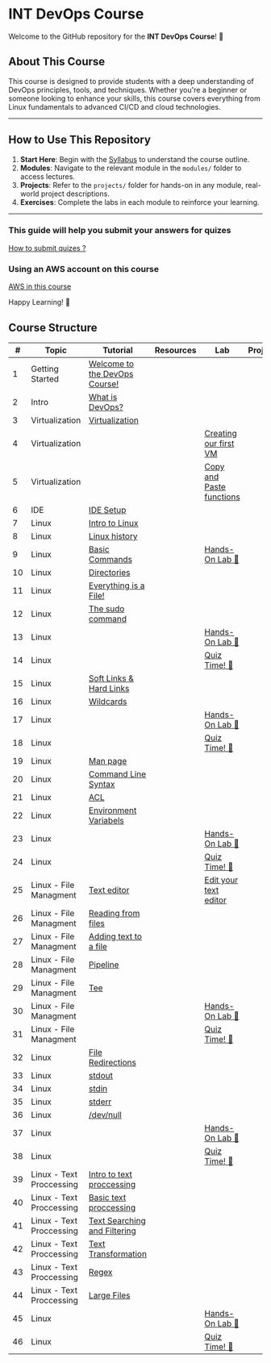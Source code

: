 # INT DevOps Course

Welcome to the GitHub repository for the **INT DevOps Course**! 🎉

## About This Course
This course is designed to provide students with a deep understanding of DevOps principles, tools, and techniques. Whether you're a beginner or someone looking to enhance your skills, this course covers everything from Linux fundamentals to advanced CI/CD and cloud technologies.

---
## How to Use This Repository

1. **Start Here**: Begin with the [Syllabus]() to understand the course outline.
2. **Modules**: Navigate to the relevant module in the `modules/` folder to access lectures.
3. **Projects**: Refer to the `projects/` folder for hands-on in any module, real-world project descriptions.
4. **Exercises**: Complete the labs in each module to reinforce your learning.

---
### This guide will help you submit your answers for quizes 
[How to submit quizes ?](modules/module-1-intro/submitting-pr.md) 

 ### Using an AWS account on this course
[AWS in this course](modules/module-1-intro/aws-account.md) 

Happy Learning! 🚀


## Course Structure

| #   | Topic           | Tutorial                                                                              | Resources          | Lab                              | Project                        | Status   |
|-----|-----------------|---------------------------------------------------------------------------------------|--------------------|----------------------------------|--------------------------------|----------|
| 1   | Getting Started | [Welcome to the DevOps Course!](modules/module-1-intro/getting-started.md)       |            |            |                   | ✅ | 
| 2   | Intro           | [What is DevOps?](modules/module-1-intro/lesson-what-is-devops.md)               |            |            |                   | ✅  | 
| 3   | Virtualization  | [Virtualization](modules/module-1-intro/virtualisation.md)                       |            |            |                   | ✅  |
| 4   | Virtualization  |                                                                                  |            | [Creating our first VM](labs/creating-our-first-vm.md) |   | ✅  |
| 5   | Virtualization  |                                                                                  |            | [Copy and Paste functions](labs/copy-paste.md) |   | ✅  |
| 6   | IDE  |            [IDE Setup](modules/module-1-intro/ide.md)                                                                      |            |  |   | ✅  |
| 7   | Linux           | [Intro to Linux](modules/module-2-linux/intro-to-linux.md)                       |            |            |                   | ✅  |
| 8   | Linux           | [Linux history](modules/module-2-linux/history.md)                               |            |            |                   | ✅  |
| 9   | Linux           | [Basic Commands](modules/module-2-linux/basic-commands.md)                       |            | [Hands-On Lab 📝](labs/basic-linux-commands.md)  |   | ✅  |
| 10  | Linux           | [Directories](modules/module-2-linux/directories.md)                             |            |            |                   |   |
| 11  | Linux           | [Everything is a File!](modules/module-2-linux/everything-is-a-file.md)          |            |            |                   |   |
| 12  | Linux           | [The sudo command](modules/module-2-linux/sudo.md)                               |            |            |                   |   |
| 13  | Linux           |                                                                                  |            | [Hands-On Lab 📝](labs/linux-1.md) |           |   |
| 14  | Linux           |                                                                                  |            | [Quiz Time! 📝](quizzes/linux-quiz-1.md) |     |   |
| 15  | Linux           | [Soft Links & Hard Links](modules/module-2-linux/soft-links-hard-links.md)       |            |            |                   |   |
| 16  | Linux           | [Wildcards](modules/module-2-linux/wildcards.md)                                 |            |            |                   |   |
| 17  | Linux           |                                                                                  |            |  [Hands-On Lab 📝](labs/linux-2.md)      |     |   |
| 18  | Linux           |                                                                                  |            |  [Quiz Time! 📝](quizzes/linux-quiz-2.md)      |     |   |
| 19  | Linux           | [Man page](modules/module-2-linux/man-page.md)                                                                               |            |      |     |   |
| 20  | Linux           | [Command Line Syntax](modules/module-2-linux/cli-syntax.md)                                                                  |          |      |     |   |
| 21  | Linux           | [ACL](modules/module-2-linux/acl.md)                                                                  |          |      |     |   |
| 22  | Linux           | [Environment Variabels](modules/module-2-linux/env.md)                                                                  |          |      |     |   |
| 23  | Linux           |                                                                                  |            |  [Hands-On Lab 📝](labs/linux-3.md)      |     |   |
| 24  | Linux           |                                                                                  |            |  [Quiz Time! 📝](quizzes/linux-quiz-3.md)      |     |   |
| 25  | Linux - File Managment  |  [Text editor](modules/module-2-linux/the-text-editor.md)        |  | [Edit your text editor](https://www.youtube.com/watch?v=grRwgvCMR4s&ab_channel=It%27sFOSS-LinuxPortal)  |    |   |
| 26  | Linux - File Managment  |  [Reading from files](modules/module-2-linux/read-from-files.md)        |  |   |    |   |
| 27  | Linux - File Managment  |  [Adding text to a file](modules/module-2-linux/adding-text.md)        |  |   |    |   |
| 28  | Linux - File Managment  |  [Pipeline](modules/module-2-linux/pipeline.md)        |  |   |    |   |
| 29  | Linux - File Managment  |  [Tee](modules/module-2-linux/tee.md)        |  |   |    |   |
| 30  | Linux - File Managment         |                                                                                  |            |  [Hands-On Lab 📝](labs/linux-4.md)      |     |   |
| 31  | Linux - File Managment         |                                                                        |            |  [Quiz Time! 📝](quizzes/linux-quiz-4.md)      |     |   |
| 32  | Linux          | [File Redirections](modules/module-2-linux/file-redirections.md)                 |          |      |     |   |
| 33  | Linux          | [stdout](modules/module-2-linux/stdout.md)                 |          |      |     |   |
| 34  | Linux          | [stdin](modules/module-2-linux/stdin.md)                 |          |      |     |   |
| 35  | Linux          | [stderr](modules/module-2-linux/stderr.md)                 |          |      |     |   |
| 36  | Linux          | [/dev/null](modules/module-2-linux/dev-null.md)                 |          |      |     |   |
| 37  | Linux          |                                                                                  |            |  [Hands-On Lab 📝](labs/linux-5.md)      |     |   |
| 38  | Linux          |                                                                        |            |  [Quiz Time! 📝](quizzes/linux-quiz-5.md)      |     |   |
| 39  | Linux - Text Proccessing         | [Intro to text proccessing](modules/module-2-linux/intro-text-proccessing.md)                 |          |      |     |   |
| 40  | Linux - Text Proccessing         | [Basic text proccessing](modules/module-2-linux/basic-text-proccessing.md)                 |          |      |     |   |
| 41  | Linux - Text Proccessing         | [Text Searching and Filtering](modules/module-2-linux/text-filtering.md)                 |          |      |     |   |
| 42  | Linux - Text Proccessing         | [Text Transformation](modules/module-2-linux/text-transformation.md)                 |          |      |     |   |
| 43  | Linux - Text Proccessing         | [Regex](modules/module-2-linux/regex.md)                 |          |      |     |   |
| 44  | Linux - Text Proccessing         | [Large Files](modules/module-2-linux/large-files.md)                 |          |      |     |   |
| 45  | Linux          |                                                   |            |  [Hands-On Lab 📝](labs/linux-6.md)      |     |   |
| 46  | Linux          |                                          |            |  [Quiz Time! 📝](quizzes/linux-quiz-6.md)      |     |   |



